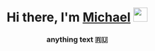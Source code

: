 <h1 align="center">Hi there, I'm <a href="https://vk.com/mzjob" target="_blank">Michael</a> 
<img src="https://github.com/blackcater/blackcater/raw/main/images/Hi.gif" height="32"/></h1>
<h3 align="center">anything text 🇷🇺</h3>
